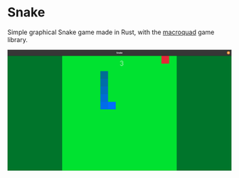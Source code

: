 # Snake

Simple graphical Snake game made in Rust, with the [macroquad](https://github.com/not-fl3/macroquad) game library.

![Example screenshot](screenshot.png)
